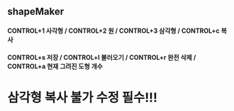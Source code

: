 ## shapeMaker
#### CONTROL+1 사각형 / CONTROL+2  원 / CONTROL+3 삼각형 / CONTROL+c 복사
#### CONTROL+s 저장 / CONTROL+l 불러오기 / CONTROL+r 완전 삭제 / CONTROL+a 현재 그려진 도형 개수

# 삼각형 복사 불가 수정 필수!!! 
